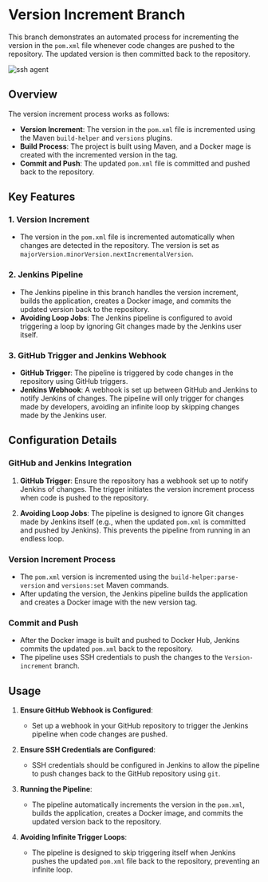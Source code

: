 # Version Increment Branch

This branch demonstrates an automated process for incrementing the version in the `pom.xml` file whenever code changes are pushed to the repository. The updated version is then committed back to the repository.

![ssh agent](https://github.com/user-attachments/assets/49946ac6-46e2-40ad-81b8-a19952b83fe3)

## Overview

The version increment process works as follows:
- **Version Increment**: The version in the `pom.xml` file is incremented using the Maven `build-helper` and `versions` plugins.
- **Build Process**: The project is built using Maven, and a Docker
mage is created with the incremented version in the tag.
- **Commit and Push**: The updated `pom.xml` file is committed and pushed back to the repository.

## Key Features

### 1. Version Increment
- The version in the `pom.xml` file is incremented automatically when changes are detected in the repository. The version is set as `majorVersion.minorVersion.nextIncrementalVersion`.

### 2. Jenkins Pipeline
- The Jenkins pipeline in this branch handles the version increment, builds the application, creates a Docker image, and commits the updated version back to the repository.
- **Avoiding Loop Jobs**: The Jenkins pipeline is configured to avoid triggering a loop by ignoring Git changes made by the Jenkins user itself.

### 3. GitHub Trigger and Jenkins Webhook
- **GitHub Trigger**: The pipeline is triggered by code changes in the repository using GitHub triggers.
- **Jenkins Webhook**: A webhook is set up between GitHub and Jenkins to notify Jenkins of changes. The pipeline will only trigger for changes made by developers, avoiding an infinite loop by skipping changes made by the Jenkins user.

## Configuration Details

### GitHub and Jenkins Integration
1. **GitHub Trigger**: Ensure the repository has a webhook set up to notify Jenkins of changes. The trigger initiates the version increment process when code is pushed to the repository.
   
2. **Avoiding Loop Jobs**: The pipeline is designed to ignore Git changes made by Jenkins itself (e.g., when the updated `pom.xml` is committed and pushed by Jenkins). This prevents the pipeline from running in an endless loop.

### Version Increment Process
- The `pom.xml` version is incremented using the `build-helper:parse-version` and `versions:set` Maven commands.
- After updating the version, the Jenkins pipeline builds the application and creates a Docker image with the new version tag.

### Commit and Push
- After the Docker image is built and pushed to Docker Hub, Jenkins commits the updated `pom.xml` back to the repository.
- The pipeline uses SSH credentials to push the changes to the `Version-increment` branch.

## Usage

1. **Ensure GitHub Webhook is Configured**:
   - Set up a webhook in your GitHub repository to trigger the Jenkins pipeline when code changes are pushed.

2. **Ensure SSH Credentials are Configured**:
   - SSH credentials should be configured in Jenkins to allow the pipeline to push changes back to the GitHub repository using `git`.

3. **Running the Pipeline**:
   - The pipeline automatically increments the version in the `pom.xml`, builds the application, creates a Docker image, and commits the updated version back to the repository.

4. **Avoiding Infinite Trigger Loops**:
   - The pipeline is designed to skip triggering itself when Jenkins pushes the updated `pom.xml` file back to the repository, preventing an infinite loop.
